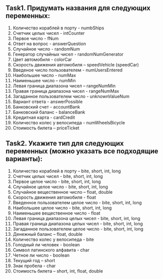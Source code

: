 ## Task1. Придумать названия для следующих переменных:
1.	Количество кораблей в порту - numbShips
2.	Счетчик целых чисел - intCounter
3.	Первое число - fNum
4.	Ответ на вопрос - answerQuestion
5.	Случайное число - randomNum
6.	Генератор случайных чисел - randomNumGenerator
7.	Цвет автомобиля - colorCar
8.	Скорость движения автомобиля – speedVehicle (speedCar)
9.	Введеное число пользователем - numUsersEntered
10.	Наибольшее число - numMax
11.	Наименьшее число – numMin
12.	Левая граница диапазона чисел – rangeNumMin
13.	Правая граница диапазона чисел - rangeNumMax
14.	Загаданное пользователем число - unknownValueNum
15.	Вариант ответа - answerPossible
16.	Банковский счет - accountBank
17.	Банковский баланс - balanceBank
18.	Кредитная карта - cardCredit
19.	Количество колес у велосипеда - numWheelsBicycle
20.	Стоимость билета – priceTicket


## Task2. Укажите тип для следующих переменных (можно указать все подходящие варианты):
1.	Количество кораблей в порту – bite, short, int, long
2.	Счетчик целых чисел - bite, short, int, long
3.	Первое целое число - bite, short, int, long
4.	Случайное целое число - bite, short, int, long
5.	Случайное вещественное число – float, double
6.	Скорость движения автомобиля - float
7.	Введенное пользователем целое число - bite, short, int, long
8.	Наибольшее целое число - bite, short, int, long
9.	Наименьшее вещественное число - float
10.	Левая граница диапазона целых чисел - bite, short, int, long
11.	Правая граница диапазона целых чисел - bite, short, int, long
12.	Загаданное пользователем целое число - bite, short, int, long
13.	Денежный баланс – float, double
14.	Количество колес у велосипеда - bite
15.	Голодный ли человек - boolean
16.	Символ латинского алфавита - char
17.	Четное ли число - boolean
18.	Текущий год – short
19.	Знак пробела - char
20.	Стоимость билета – short, int, float, double
